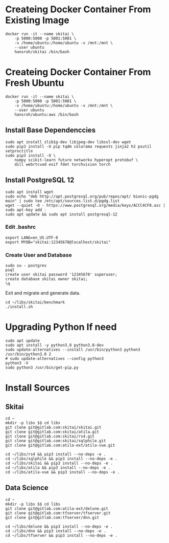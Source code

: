 # Createing Docker Container From Existing Image
```shell
docker run -it --name skitai \
    -p 5000:5000 -p 5001:5001 \
    -v /home/ubuntu:/home/ubuntu -v /mnt:/mnt \
    --user ubuntu
    hansroh/skitai /bin/bash
```





# Createing Docker Container From Fresh Ubuntu
```shell
docker run -it --name skitai \
    -p 5000:5000 -p 5001:5001 \
    -v /home/ubuntu:/home/ubuntu -v /mnt:/mnt \
    --user ubuntu
    hansroh/ubuntu:aws /bin/bash
```

## Install Base Dependenccies
```shell
sudo apt install zlib1g-dev libjpeg-dev libssl-dev wget
sudo pip3 install -U pip tqdm colorama requests jinja2 h2 psutil setproctitle
sudo pip3 install -U \
    numpy scikit-learn future networkx hyperopt protobuf \
    dill webrtcvad exif fdet torchvision torch
```

## Install PostgreSQL 12
```shell
sudo apt install wget
sudo echo "deb http://apt.postgresql.org/pub/repos/apt/ bionic-pgdg main" | sudo tee /etc/apt/sources.list.d/pgdg.list
wget --quiet -O - https://www.postgresql.org/media/keys/ACCC4CF8.asc | sudo apt-key add -
sudo apt update && sudo apt install postgresql-12
```

### Edit .bashrc
```shell
export LANG=en_US.UTF-8
export MYDB="skitai:12345678@localhost/skitai"
```

### Create User and Database
```shell
sudo su - postgres
psql
create user skitai password '12345678' superuser;
create database skitai owner skitai;
\q
```

Exit and migrate and generate data.
```shell
cd ~/libs/skitai/benchmark
./install.sh
```




# Upgrading Python If need
```shell
sudo apt update
sudo apt install -y python3.8 python3.8-dev
sudo update-alternatives --install /usr/bin/python3 python3 /usr/bin/python3.8 2
# sudo update-alternatives --config python3
python3 -V
sudo python3 /usr/bin/get-pip.py
```






# Install Sources
## Skitai
```shell
cd ~
mkdir -p libs $$ cd libs
git clone git@gitlab.com:skitai/skitai.git
git clone git@gitlab.com:skitai/atila.git
git clone git@gitlab.com:skitai/rs4.git
git clone git@gitlab.com:skitai/sqlphile.git
git clone git@gitlab.com:atila-ext/atila-vue.git
```

```shell
cd ~/libs/rs4 && pip3 install --no-deps -e .
cd ~/libs/sqlphile && pip3 install --no-deps -e .
cd ~/libs/skitai && pip3 install --no-deps -e .
cd ~/libs/atila && pip3 install --no-deps -e .
cd ~/libs/atila-vue && pip3 install --no-deps -e .
```

## Data Science
```shell
cd ~
mkdir -p libs $$ cd libs
git clone git@gitlab.com:atila-ext/delune.git
git clone git@gitlab.com:tfserver/tfserver.git
git clone git@gitlab.com:tfserver/dnn.git
```

```shell
cd ~/libs/delune && pip3 install --no-deps -e .
cd ~/libs/dnn && pip3 install --no-deps -e .
cd ~/libs/tfserver && pip3 install --no-deps -e .
```
